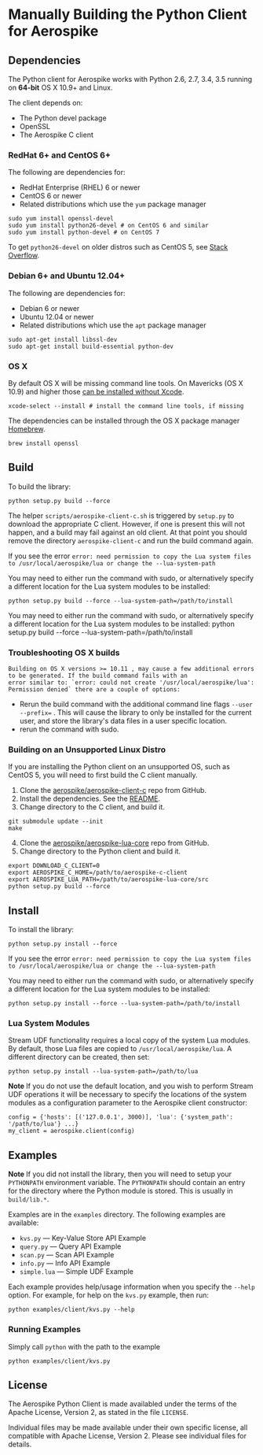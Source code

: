 # Manually Building the Python Client for Aerospike

## Dependencies

The Python client for Aerospike works with Python 2.6, 2.7, 3.4, 3.5 running on
**64-bit** OS X 10.9+ and Linux.

The client depends on:

- The Python devel package
- OpenSSL
- The Aerospike C client


### RedHat 6+ and CentOS 6+

The following are dependencies for:

 -  RedHat Enterprise (RHEL) 6 or newer
 -  CentOS 6 or newer
 -  Related distributions which use the `yum` package manager

```
sudo yum install openssl-devel
sudo yum install python26-devel # on CentOS 6 and similar
sudo yum install python-devel # on CentOS 7
```

To get `python26-devel` on older distros such as CentOS 5, see [Stack Overflow](http://stackoverflow.com/a/11684053/582436).


### Debian 6+ and Ubuntu 12.04+

The following are dependencies for:

 - Debian 6 or newer
 - Ubuntu 12.04 or newer
 - Related distributions which use the `apt` package manager

```
sudo apt-get install libssl-dev
sudo apt-get install build-essential python-dev
```


### OS X

By default OS X will be missing command line tools. On Mavericks (OS X 10.9)
and higher those [can be installed without Xcode](http://osxdaily.com/2014/02/12/install-command-line-tools-mac-os-x/).

    xcode-select --install # install the command line tools, if missing

The dependencies can be installed through the OS X package manager [Homebrew](http://brew.sh/).

    brew install openssl


## Build

To build the library:

    python setup.py build --force

The helper `scripts/aerospike-client-c.sh` is triggered by `setup.py` to
download the appropriate C client. However, if one is present this will not
happen, and a build may fail against an old client. At that point you should
remove the directory `aerospike-client-c` and run the build command again.

If you see the error `error: need permission to copy the Lua system files to /usr/local/aerospike/lua or change the --lua-system-path`

You may need to either run the command with sudo, or alternatively specify a different location for the Lua system modules to be installed:

	python setup.py build --force --lua-system-path=/path/to/install

You may need to either run the command with sudo, or alternatively specify a different location for the Lua system modules to be installed:
	python setup.py build --force --lua-system-path=/path/to/install

### Troubleshooting OS X builds
	Building on OS X versions >= 10.11 , may cause a few additional errors to be generated. If the build command fails with an
	error similar to: `error: could not create '/usr/local/aerospike/lua': Permission denied` there are a couple of options:
	
- Rerun the build command with the additional command line flags `--user --prefix=` . This will cause the library to only be installed for the current user, and store the library's data files in a user specific location.
- rerun the command with sudo.

### Building on an Unsupported Linux Distro

If you are installing the Python client on an unsupported OS, such as CentOS 5,
you will need to first build the C client manually.

1. Clone the [aerospike/aerospike-client-c](https://github.com/aerospike/aerospike-client-c) repo from GitHub.
2. Install the dependencies. See the [README](https://github.com/aerospike/aerospike-client-c/blob/master/README.md).
3. Change directory to the C client, and build it.

```
git submodule update --init
make
```

4. Clone the [aerospike/aerospike-lua-core](https://github.com/aerospike/aerospike-lua-core) repo from GitHub.
5. Change directory to the Python client and build it.

```
export DOWNLOAD_C_CLIENT=0
export AEROSPIKE_C_HOME=/path/to/aerospike-c-client
export AEROSPIKE_LUA_PATH=/path/to/aerospike-lua-core/src
python setup.py build --force
```


## Install

To install the library:

    python setup.py install --force

If you see the error `error: need permission to copy the Lua system files to /usr/local/aerospike/lua or change the --lua-system-path`

You may need to either run the command with sudo, or alternatively specify a different location for the Lua system modules to be installed:

	python setup.py install --force --lua-system-path=/path/to/install

### Lua System Modules

Stream UDF functionality requires a local copy of the system Lua modules.
By default, those Lua files are copied to `/usr/local/aerospike/lua`.
A different directory can be created, then set:

    python setup.py install --lua-system-path=/path/to/lua


**Note** If you do not use the default location, and you wish to perform Stream UDF operations it will be necessary to specify the locations of the system modules as a configuration parameter to the Aerospike client constructor:

	config = {'hosts': [('127.0.0.1', 3000)], 'lua': {'system_path': '/path/to/lua'} ...}
	my_client = aerospike.client(config)

## Examples

**Note** If you did not install the library, then you will need to setup your `PYTHONPATH` environment variable. The `PYTHONPATH` should contain an entry for the directory where the Python module is stored. This is usually in `build/lib.*`.


Examples are in the `examples` directory. The following examples are available:

* `kvs.py` — Key-Value Store API Example
* `query.py` — Query API Example
* `scan.py` — Scan API Example
* `info.py` — Info API Example
* `simple.lua` — Simple UDF Example

Each example provides help/usage information when you specify the `--help` option. For example, for help on the `kvs.py` example, then run:

    python examples/client/kvs.py --help


### Running Examples

Simply call `python` with the path to the example

    python examples/client/kvs.py


## License

The Aerospike Python Client is made availabled under the terms of the Apache License, Version 2, as stated in the file `LICENSE`.

Individual files may be made available under their own specific license, 
all compatible with Apache License, Version 2. Please see individual files for details.
